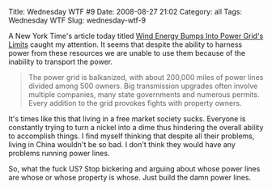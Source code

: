 Title: Wednesday WTF \#9
Date: 2008-08-27 21:02
Category: all
Tags: Wednesday WTF
Slug: wednesday-wtf-9

A New York Time's article today titled [Wind Energy Bumps Into Power Grid's
Limits][] caught my attention. It seems that despite the ability to harness
power from these resources we are unable to use them because of the inability
to transport the power.

> The power grid is balkanized, with about 200,000 miles of power lines divided
> among 500 owners. Big transmission upgrades often involve multiple companies,
> many state governments and numerous permits. Every addition to the grid
> provokes fights with property owners.

It's times like this that living in a free market society sucks. Everyone is
constantly trying to turn a nickel into a dime thus hindering the overall
ability to accomplish things. I find myself thinking that despite all their
problems, living in China wouldn't be so bad. I don't think they would have any
problems running power lines.

So, what the fuck US? Stop bickering and arguing about whose power lines are
whose or whose property is whose. Just build the damn power lines.

  [Wind Energy Bumps Into Power Grid's Limits]: http://www.nytimes.com/2008/08/27/business/27grid.html
